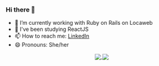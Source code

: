 ### Hi there 👋


- 🌱 I’m currently working with Ruby on Rails on Locaweb
- 👯 I've been studying ReactJS
- 📫 How to reach me: [LinkedIn](https://www.linkedin.com/in/maria-diniz/)
- 😄 Pronouns: She/her

<div align="center">
  <a href="https://github.com/mariadiniz/github-readme-stats">
    <img align="center" src="https://github-readme-stats.vercel.app/api?username=mariadiniz&count_private=true&show_icons=true&theme=dark" />
  </a>
  <a href="https://github.com/mariadiniz/github-readme-stats">
    <img align="center" src="https://github-readme-stats.vercel.app/api/top-langs/?username=mariadiniz&count_private=true&theme=dark" />
  </a>
</div>
